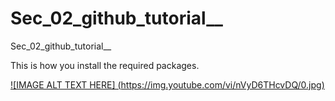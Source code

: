# Sec_02_github_tutorial__
 Sec_02_github_tutorial__

This is how you install the required packages.

[![IMAGE ALT TEXT HERE] (https://img.youtube.com/vi/nVyD6THcvDQ/0.jpg)](https://www.youtube.com/watch?v=nVyD6THcvDQ)